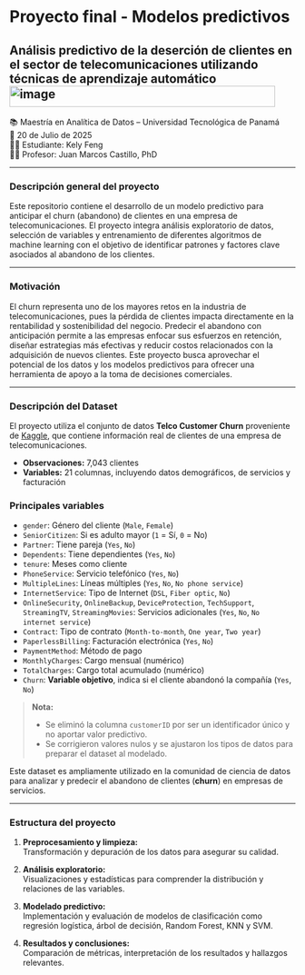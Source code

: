 # Proyecto final - Modelos predictivos
## Análisis predictivo de la deserción de clientes en el sector de telecomunicaciones utilizando técnicas de aprendizaje automático<img width="468" height="37" alt="image" src="https://github.com/user-attachments/assets/46deaf4f-30a8-4bb1-90b8-a9f64098af07" />

📚 Maestría en Analítica de Datos – Universidad Tecnológica de Panamá  
📅 20 de Julio de 2025  
👩‍💻 Estudiante: Kely Feng  
👨‍🏫 Profesor: Juan Marcos Castillo, PhD

---

### Descripción general del proyecto

Este repositorio contiene el desarrollo de un modelo predictivo para anticipar el churn (abandono) de clientes en una empresa de telecomunicaciones. El proyecto integra análisis exploratorio de datos, selección de variables y entrenamiento de diferentes algoritmos de machine learning con el objetivo de identificar patrones y factores clave asociados al abandono de los clientes.

---

### Motivación
El churn representa uno de los mayores retos en la industria de telecomunicaciones, pues la pérdida de clientes impacta directamente en la rentabilidad y sostenibilidad del negocio. Predecir el abandono con anticipación permite a las empresas enfocar sus esfuerzos en retención, diseñar estrategias más efectivas y reducir costos relacionados con la adquisición de nuevos clientes. Este proyecto busca aprovechar el potencial de los datos y los modelos predictivos para ofrecer una herramienta de apoyo a la toma de decisiones comerciales.

---


### Descripción del Dataset

El proyecto utiliza el conjunto de datos **Telco Customer Churn** proveniente de [Kaggle](https://www.kaggle.com/blastchar/telco-customer-churn), que contiene información real de clientes de una empresa de telecomunicaciones.

- **Observaciones:** 7,043 clientes
- **Variables:** 21 columnas, incluyendo datos demográficos, de servicios y facturación

### Principales variables

- `gender`: Género del cliente (`Male`, `Female`)
- `SeniorCitizen`: Si es adulto mayor (`1` = Sí, `0` = No)
- `Partner`: Tiene pareja (`Yes`, `No`)
- `Dependents`: Tiene dependientes (`Yes`, `No`)
- `tenure`: Meses como cliente
- `PhoneService`: Servicio telefónico (`Yes`, `No`)
- `MultipleLines`: Líneas múltiples (`Yes`, `No`, `No phone service`)
- `InternetService`: Tipo de Internet (`DSL`, `Fiber optic`, `No`)
- `OnlineSecurity`, `OnlineBackup`, `DeviceProtection`, `TechSupport`, `StreamingTV`, `StreamingMovies`: Servicios adicionales (`Yes`, `No`, `No internet service`)
- `Contract`: Tipo de contrato (`Month-to-month`, `One year`, `Two year`)
- `PaperlessBilling`: Facturación electrónica (`Yes`, `No`)
- `PaymentMethod`: Método de pago
- `MonthlyCharges`: Cargo mensual (numérico)
- `TotalCharges`: Cargo total acumulado (numérico)
- `Churn`: **Variable objetivo**, indica si el cliente abandonó la compañía (`Yes`, `No`)

> **Nota:**  
> - Se eliminó la columna `customerID` por ser un identificador único y no aportar valor predictivo.
> - Se corrigieron valores nulos y se ajustaron los tipos de datos para preparar el dataset al modelado.

Este dataset es ampliamente utilizado en la comunidad de ciencia de datos para analizar y predecir el abandono de clientes (**churn**) en empresas de servicios.

---

### Estructura del proyecto

1. **Preprocesamiento y limpieza:**  
   Transformación y depuración de los datos para asegurar su calidad.

2. **Análisis exploratorio:**  
   Visualizaciones y estadísticas para comprender la distribución y relaciones de las variables.

3. **Modelado predictivo:**  
   Implementación y evaluación de modelos de clasificación como regresión logística, árbol de decisión, Random Forest, KNN y SVM.

4. **Resultados y conclusiones:**  
   Comparación de métricas, interpretación de los resultados y hallazgos relevantes.

